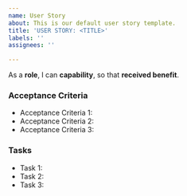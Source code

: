 ```yaml
---
name: User Story
about: This is our default user story template.
title: 'USER STORY: <TITLE>'
labels: ''
assignees: ''

---
```


As a **role**, I can **capability**, so that **received benefit**.

### Acceptance Criteria

- Acceptance Criteria 1:
- Acceptance Criteria 2:
- Acceptance Criteria 3:

### Tasks

- Task 1:
- Task 2:
- Task 3:
